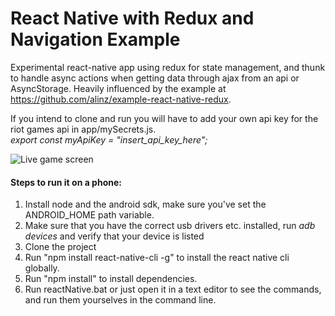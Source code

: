 # React Native with Redux and Navigation Example

Experimental react-native app using redux for state management, and thunk to handle async actions when getting data through ajax from an api or AsyncStorage. Heavily influenced by the example at https://github.com/alinz/example-react-native-redux.

If you intend to clone and run you will have to add your own api key for the riot games api in app/mySecrets.js.<br />*export const myApiKey = "insert_api_key_here";*

![Live game screen](http://i.imgur.com/AWTkt0f.png)

#### Steps to run it on a phone:

1. Install node and the android sdk, make sure you've set the ANDROID_HOME path variable.
2. Make sure that you have the correct usb drivers etc. installed, run *adb devices* and verify that your device is listed
3. Clone the project
4. Run "npm install react-native-cli -g" to install the react native cli globally.
5. Run "npm install" to install dependencies.
6. Run reactNative.bat or just open it in a text editor to see the commands, and run them yourselves in the command line.
